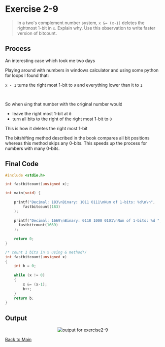 # Exercise 2-9

> In a two's complement number system, `x &= (x-1)` deletes the rightmost 1-bit in `x`. Explain why. Use this observation to write faster version of bitcount.


## Process
An interesting case which took me two days

Playing around with numbers in windows calculator and using some python for loops I found that:

`x - 1` turns the right most 1-bit to `0` and everything lower than it to `1`

<br>

So when `&`ing that number with the original number would 
 - leave the right most 1-bit at `0`
 - turn all bits to the right of the right most 1-bit to `0`

This is how it deletes the right most 1-bit


The bitshifting method described in the book compares all bit positions whereas this method skips any 0-bits. This speeds up the process for numbers with many 0-bits.



## Final Code

```c
#include <stdio.h>

int fastbitcount(unsigned x);

int main(void) {    
        
    printf("Decimal: 183\nBinary: 1011 0111\nNum of 1-bits: %d\n\n",
        fastbitcount(183)
    );
    
    printf("Decimal: 1669\nBinary: 0110 1000 0101\nNum of 1-bits: %d ", 
      fastbitcount(1669)
    );
    
    return 0;
}

/* count 1 bits in x using & method*/
int fastbitcount(unsigned x)
{
    int b = 0;
    
    while (x != 0)
    {
        x &= (x-1);
        b++;
    }
    return b;
}

```

## Output

<p align="center">
    <image src="../assets/exercise2-9.jpg" alt="output for exercise2-9" />
</p>

[Back to Main](../readme.md)
